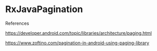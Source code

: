 # RxJavaPagination

References

https://developer.android.com/topic/libraries/architecture/paging.html

https://www.zoftino.com/pagination-in-android-using-paging-library
